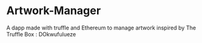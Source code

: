 # Artwork-Manager
A dapp made with truffle and Ethereum to manage artwork inspired by The Truffle Box : DOkwufulueze
